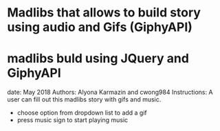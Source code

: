 # Madlibs that allows to build story using audio and Gifs (GiphyAPI)
# madlibs buld using JQuery and GiphyAPI
date: May 2018
Authors: Alyona Karmazin and cwong984
Instructions: A user can fill out this madlibs story with gifs and music. 
- choose option from dropdown list to add a gif 
- press music sign to start playing music
